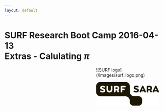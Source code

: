 ```yaml
---
layout: default
---
```


# SURF Research Boot Camp 2016-04-13  <br/> Extras - Calulating _&pi;_ 

<div style="float:right;max-width:205px;" markdown="1">
![SURF logo](/images/surf_logo.png)

![SURFsara logo](/images/SURFsara_logo.png)
</div>
